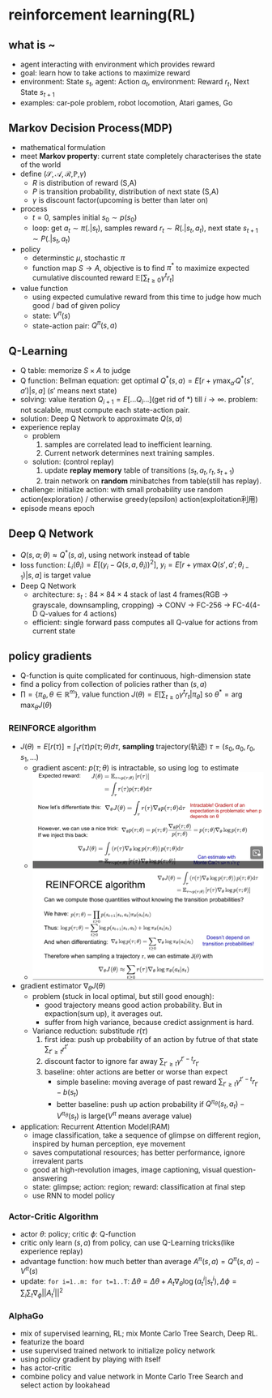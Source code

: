 # reinforcement learning(RL)

## what is ~
- agent interacting with environment which provides reward
- goal: learn how to take actions to maximize reward
- environment: State $s_t$, agent: Action $a_t$, environment: Reward $r_t$, Next State $s_{t+1}$
- examples: car-pole problem, robot locomotion, Atari games, Go

## Markov Decision Process(MDP)
- mathematical formulation
- meet **Markov property**: current state completely characterises the state of the world
- define $(\mathcal{S,A,R,}\mathbb{P,}\gamma)$
    - $R$ is distribution of reward (S,A)
    - $P$ is transition probability, distribution of next state (S,A)
    - $\gamma$ is discount factor(upcoming is better than later on)
- process
    - $t=0$, samples initial $s_0\sim p(s_0)$
    - loop: get $a_t\sim \pi(.|s_t)$, samples reward $r_t\sim R(.|s_t,a_t)$, next state $s_{t+1}\sim P(.|s_t,a_t)$
- policy
    - determinstic $\mu$, stochastic $\pi$
    - function map $S\to A$, objective is to find $\pi ^*$ to maximize expected cumulative discounted reward $\mathbb{E}\left [ \sum_{t\ge 0}\gamma ^tr_t\right ]$
- value function
    - using expected cumulative reward from this time to judge how much good / bad of given policy
    - state: $V^{\pi}(s)$
    - state-action pair: $Q^{\pi}(s,a)$

## Q-Learning
- Q table: memorize $S\times A$ to judge
- Q function: Bellman equation: get optimal $Q^*(s,a)=E[r+\gamma \max_{a'}Q^*(s',a')|s,a]$ ($s'$ means next state)
- solving: value iteration $Q_{i+1}=E[...Q_{i}...]$(get rid of $*$) till $i\to \infty$. problem: not scalable, must compute each state-action pair.
- solution: Deep Q Network to approximate $Q(s,a)$
- experience replay
    - problem
        1. samples are correlated lead to inefficient learning.
        2. Current network determines next training samples.
    - solution: (control replay)
        1. update **replay memory** table of transitions $(s_t,a_t,r_t,s_{t+1})$
        2. train network on **random** minibatches from table(still has replay).
- challenge: initialize action: with small probability use random action(exploration) / otherwise greedy(epsilon) action(exploitation利用)
- episode means epoch

## Deep Q Network
- $Q(s,a;\theta )\approx Q^*(s,a)$, using network instead of table
- loss function: $L_i(\theta _i)=E[(y_i-Q(s,a,\theta _i))^2]$, $y_i=E[r+\gamma \max Q(s',a';\theta _{i-1})|s,a]$ is target value
- Deep Q Network
    - architecture: $s_t:84\times 84\times 4$ stack of last 4 frames(RGB -> grayscale, downsampling, cropping) -> CONV -> FC-256 -> FC-4(4-D Q-values for 4 actions)
    - efficient: single forward pass computes all Q-value for actions from current state

## policy gradients
- Q-function is quite complicated for continuous, high-dimension state
- find a policy from collection of policies rather than $(s,a)$
- $\prod =\left \{ \pi _{\theta},\theta \in \mathbb{R} ^m \right \}$, value function $J(\theta)=E[\sum_{t\ge 0}\gamma ^tr_t|\pi _{\theta}]$ so $\theta ^*=\arg \max_{\theta} J(\theta)$

### REINFORCE algorithm
- $J(\theta)=E[r(\tau)]=\int_{\tau}r(\tau)p(\tau;\theta)d\tau$, **sampling** trajectory(轨迹) $\tau=(s_0,a_0,r_0,s_1,\dots)$
    - gradient ascent: $p(\tau;\theta)$ is intractable, so using $\log$ to estimate
    - ![REINFORCE algorithm gradient 1](./L14-1.png)
    - ![REINFORCE algorithm gradient 2](./L14-2.png)
- gradient estimator $\nabla _{\theta}J(\theta)$
    - problem (stuck in local optimal, but still good enough):
        - good trajectory means good action probability. But in expaction(sum up), it averages out.
        - suffer from high variance, because credict assignment is hard.
    - Variance reduction: substitude $r(\tau)$
        1. first idea: push up probability of an action by futrue of that state $\sum_{t'\ge t}r^{t'}$
        2. discount factor to ignore far away $\sum_{t'\ge t}\gamma ^{t'-t}r_{t'}$
        3. baseline: ohter actions are better or worse than expect
            - simple baseline: moving average of past reward $\sum_{t'\ge t}\gamma ^{t'-t}r_{t'}-b(s_t)$
            - better baseline: push up action probability if $Q^{\pi _{\theta}}(s_t,a_t)-V^{\pi _{\theta}}(s_t)$ is large($V^{\pi}$ means average value)
- application: Recurrent Attention Model(RAM)
    - image classification, take a sequence of glimpse on different region, inspired by human perception, eye movement
    - saves computational resources; has better performance, ignore irrevalent parts
    - good at high-revolution images, image captioning, visual question-answering
    - state: glimpse; action: region; reward: classification at final step
    - use RNN to model policy

### Actor-Critic Algorithm
- actor $\theta$: policy; critic $\phi$: Q-function
- critic only learn $(s,a)$ from policy, can use Q-Learning tricks(like experience replay)
- advantage function: how much better than average $A^{\pi}(s,a)=Q^{\pi}(s,a)-V^{\pi}(s)$
- update: `for i=1..m: for t=1..T`: $\Delta \theta=\Delta \theta+A_t\nabla _{\theta}\log(a_t^i |s_t^i),\Delta \phi=\sum_i \sum_t \nabla _{\phi}||A_t^i||^2$

### AlphaGo
- mix of supervised learning, RL; mix Monte Carlo Tree Search, Deep RL.
- featurize the board
- use supervised trained network to initialize policy network
- using policy gradient by playing with itself
- has actor-critic
- combine policy and value network in Monte Carlo Tree Search and select action by lookahead

